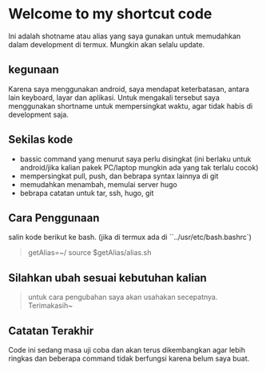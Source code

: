 # Welcome to my shortcut code
Ini adalah shotname atau alias yang saya gunakan untuk memudahkan dalam development di termux. Mungkin akan selalu update.

## kegunaan
Karena saya menggunakan android, saya mendapat keterbatasan, antara lain keyboard, layar dan aplikasi. Untuk mengakali tersebut saya menggunakan shortname untuk mempersingkat waktu, agar tidak habis di development saja.

## Sekilas kode
- bassic command yang menurut saya perlu disingkat (ini berlaku untuk android/jika kalian pakek PC/laptop mungkin ada yang tak terlalu cocok)
- mempersingkat pull, push, dan bebrapa syntax lainnya di git 
- memudahkan menambah, memulai server hugo
- bebrapa catatan untuk tar, ssh, hugo, git 

## Cara Penggunaan
salin kode berikut ke bash. (jika di termux ada di ``../usr/etc/bash.bashrc`)
> getAlias=~/<lokasiAlias>
source $getAlias/alias.sh 


## Silahkan ubah sesuai kebutuhan kalian
> untuk cara pengubahan saya akan usahakan secepatnya. Terimakasih~

## Catatan Terakhir
Code ini sedang masa uji coba dan akan terus dikembangkan agar lebih ringkas dan beberapa command tidak berfungsi karena belum saya buat.